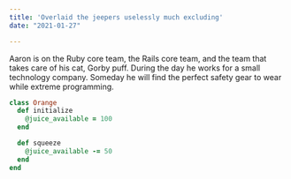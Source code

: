 ```yaml
---
title: 'Overlaid the jeepers uselessly much excluding'
date: "2021-01-27" 

---
```


Aaron is on the Ruby core team, the Rails core team, and the team that takes care of his cat, Gorby puff. During the day he works for a small technology company. Someday he will find the perfect safety gear to wear while extreme programming.

```ruby
class Orange
  def initialize
    @juice_available = 100
  end

  def squeeze
    @juice_available -= 50
  end
end
```